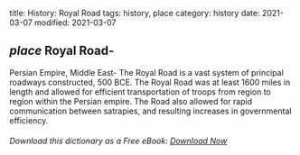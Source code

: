 title: History: Royal Road
tags: history, place
category: history
date: 2021-03-07
modified: 2021-03-07

## _place_ Royal Road-
Persian Empire, Middle East-
The Royal Road is a
vast system of principal roadways constructed, 500 BCE.
 The
Royal Road was at least 1600 miles in length and allowed for efficient
transportation of troops from region to region within the Persian empire.
The Road also allowed for rapid communication between satrapies, and
resulting increases in governmental efficiency.


###### Download *this* dictionary as a Free eBook: [Download Now]({static}static/SerfHistoryDictionary.pdf)

